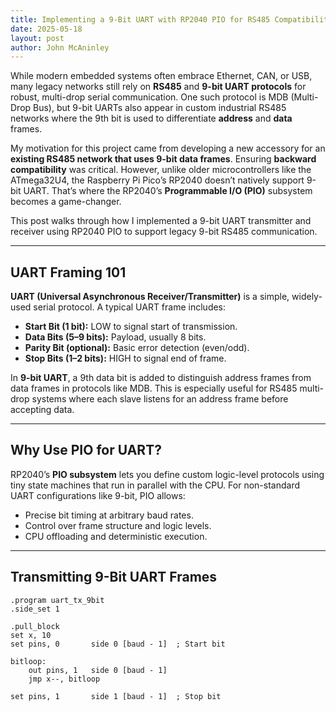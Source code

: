 ```yaml
---
title: Implementing a 9-Bit UART with RP2040 PIO for RS485 Compatibility
date: 2025-05-18
layout: post
author: John McAninley
---
```


While modern embedded systems often embrace Ethernet, CAN, or USB, many legacy networks still rely on **RS485** and **9-bit UART protocols** for robust, multi-drop serial communication. One such protocol is MDB (Multi-Drop Bus), but 9-bit UARTs also appear in custom industrial RS485 networks where the 9th bit is used to differentiate **address** and **data** frames.

My motivation for this project came from developing a new accessory for an **existing RS485 network that uses 9-bit data frames**. Ensuring **backward compatibility** was critical. However, unlike older microcontrollers like the ATmega32U4, the Raspberry Pi Pico’s RP2040 doesn’t natively support 9-bit UART. That’s where the RP2040’s **Programmable I/O (PIO)** subsystem becomes a game-changer.

This post walks through how I implemented a 9-bit UART transmitter and receiver using RP2040 PIO to support legacy 9-bit RS485 communication.

---

## UART Framing 101

**UART (Universal Asynchronous Receiver/Transmitter)** is a simple, widely-used serial protocol. A typical UART frame includes:

- **Start Bit (1 bit):** LOW to signal start of transmission.
- **Data Bits (5–9 bits):** Payload, usually 8 bits.
- **Parity Bit (optional):** Basic error detection (even/odd).
- **Stop Bits (1–2 bits):** HIGH to signal end of frame.

In **9-bit UART**, a 9th data bit is added to distinguish address frames from data frames in protocols like MDB. This is especially useful for RS485 multi-drop systems where each slave listens for an address frame before accepting data.

---

## Why Use PIO for UART?

RP2040’s **PIO subsystem** lets you define custom logic-level protocols using tiny state machines that run in parallel with the CPU. For non-standard UART configurations like 9-bit, PIO allows:

- Precise bit timing at arbitrary baud rates.
- Control over frame structure and logic levels.
- CPU offloading and deterministic execution.

---

## Transmitting 9-Bit UART Frames

```pio
.program uart_tx_9bit
.side_set 1

.pull_block
set x, 10
set pins, 0       side 0 [baud - 1]  ; Start bit

bitloop:
    out pins, 1   side 0 [baud - 1]
    jmp x--, bitloop

set pins, 1       side 1 [baud - 1]  ; Stop bit
